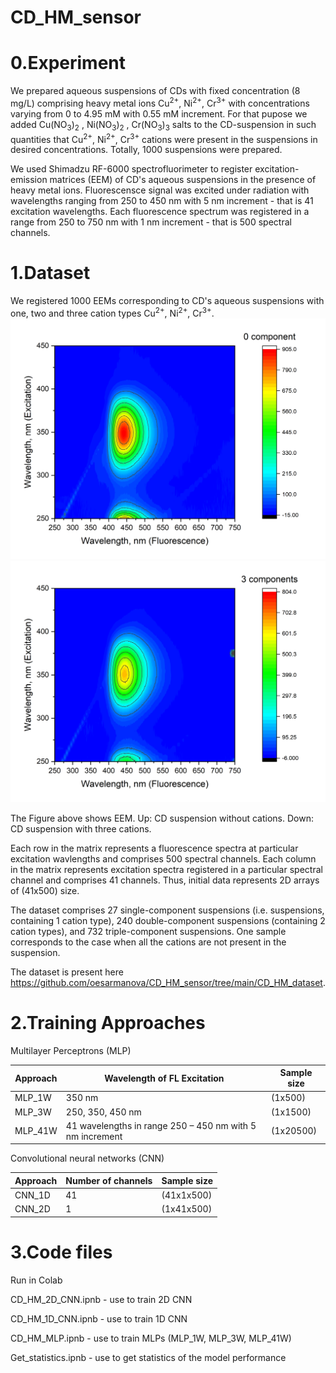 # CD_HM_sensor

# 0.Experiment

We prepared aqueous suspensions of CDs with fixed concentration (8 mg/L) comprising heavy metal ions Cu<sup>2+</sup>, Ni<sup>2+</sup>, Cr<sup>3+</sup> with concentrations varying from 0 to 4.95 mM with 0.55 mM increment. For that pupose we added Cu(NO<sub>3</sub>)<sub>2</sub> , Ni(NO<sub>3</sub>)<sub>2</sub> , Cr(NO<sub>3</sub>)<sub>3</sub> salts to the CD-suspension in such quantities that Cu<sup>2+</sup>, Ni<sup>2+</sup>, Cr<sup>3+</sup> cations were present in the suspensions in desired concentrations.
Totally, 1000 suspensions were prepared.

We used Shimadzu RF-6000 spectrofluorimeter to register excitation-emission matrices (EEM) of CD's aqueous suspensions in the presence of heavy metal ions. Fluorescensce signal was excited under radiation with wavelengths ranging from 250 to 450 nm with 5 nm increment - that is 41 excitation wavelengths. Each fluorescence spectrum was registered in a range from 250 to 750 nm with 1 nm increment - that is 500 spectral channels.

# 1.Dataset

We registered 1000 EEMs corresponding to CD's aqueous suspensions with one, two and three cation types Cu<sup>2+</sup>, Ni<sup>2+</sup>, Cr<sup>3+</sup>.
![plot](https://github.com/oesarmanova/CD_HM_sensor/blob/main/sample_1.png)
![plot](https://github.com/oesarmanova/CD_HM_sensor/blob/main/sample_3_comp.png)

The Figure above shows EEM. Up: CD suspension without cations. Down: CD suspension with three cations.

Each row in the matrix represents a fluorescence spectra at particular excitation wavlengths and comprises 500 spectral channels. Each column in the matrix represents excitation spectra registered in a particular spectral channel and comprises 41 channels. Thus, initial data represents 2D arrays of (41x500) size.

The dataset comprises 27 single-component suspensions (i.e. suspensions, containing 1 cation type), 240 double-component suspensions (containing 2 cation types), and 732 triple-component suspensions. One sample corresponds to the case when all the cations are not present in the suspension.

The dataset is present here https://github.com/oesarmanova/CD_HM_sensor/tree/main/CD_HM_dataset.

# 2.Training Approaches

Multilayer Perceptrons (MLP)

| Approach  | Wavelength of FL Excitation | Sample size |
| --- | --- | --- |
| MLP_1W  | 350 nm  | (1x500) |
| MLP_3W  | 250, 350, 450 nm  | (1x1500) |
| MLP_41W  | 41 wavelengths in range 250 – 450 nm with 5 nm increment | (1x20500) |

Convolutional neural networks (CNN)

| Approach  | Number of channels | Sample size |
| --- | --- | --- |
| CNN_1D  | 41  | (41x1x500) |
| CNN_2D  | 1  | (1x41x500) |

# 3.Code files

Run in Colab

CD_HM_2D_CNN.ipnb - use to train 2D CNN

CD_HM_1D_CNN.ipnb - use to train 1D CNN

CD_HM_MLP.ipnb - use to train MLPs (MLP_1W, MLP_3W, MLP_41W)

Get_statistics.ipnb - use to get statistics of the model performance
